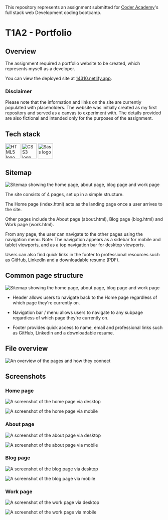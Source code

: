 This repository represents an assignment submitted for [Coder Academy](https://coderacademy.edu.au/)'s full stack web Development coding bootcamp.

# T1A2 - Portfolio

## Overview

The assignment required a portfolio website to be created, which represents myself as a developer.

You can view the deployed site at [14310.netlify.app](https://14310.netlify.app/).

### Disclaimer

Please note that the information and links on the site are currently populated with placeholders. The website was initially created as my first repository and served as a canvas to experiment with. The details provided are also fictional and intended only for the purposes of the assignment.

## Tech stack

<img src="https://cdn.jsdelivr.net/gh/devicons/devicon/icons/html5/html5-original-wordmark.svg" height="48" alt="HTML5 logo" />     <img src="https://cdn.jsdelivr.net/gh/devicons/devicon/icons/css3/css3-original-wordmark.svg" height="48" alt="CSS3 logo"/>     <img src="https://cdn.jsdelivr.net/gh/devicons/devicon/icons/sass/sass-original.svg" height="48" alt="Sass logo"/> 


## Sitemap

![Sitemap showing the home page, about page, blog page and work page](./docs/sitemap.jpg)

The site consists of 4 pages, set up in a simple structure.

The Home page (index.html) acts as the landing page once a user arrives to the site.

Other pages include the About page (about.html), Blog page (blog.html) and Work page (work.html).

From any page, the user can navigate to the other pages using the navigation menu.
Note: The navigation appears as a sidebar for mobile and tablet viewports, and as a top navigation bar for desktop viewports.

Users can also find quick links in the footer to professional resources such as GitHub, LinkedIn and a downloadable resume (PDF).

## Common page structure

![Sitemap showing the home page, about page, blog page and work page](./docs/pagestructure.jpg)

- Header allows users to navigate back to the Home page regardless of which page they're currently on.

- Navigation bar / menu allows users to navigate to any subpage regardless of which page they're currently on.

- Footer provides quick access to name, email and professional links such as GitHub,
LinkedIn and a downloadable resume.

## File overview

![An overview of the pages and how they connect](./docs/pageoverview.jpg)

## Screenshots

### Home page

![A screenshot of the home page via desktop](./docs/screenshot_home_desktop_thumb.png)

![A screenshot of the home page via mobile](./docs/screenshot_home_mobile_thumb.png)

### About page

![A screenshot of the about page via desktop](./docs/screenshot_about_desktop_thumb.png)

![A screenshot of the about page via mobile](./docs/screenshot_about_mobile_thumb.png)

### Blog page

![A screenshot of the blog page via desktop](./docs/screenshot_blog_desktop_thumb.png)

![A screenshot of the blog page via mobile](./docs/screenshot_blog_mobile_thumb.png)

### Work page

![A screenshot of the work page via desktop](./docs/screenshot_work_desktop_thumb.png)

![A screenshot of the work page via mobile](./docs/screenshot_work_mobile_thumb.png)